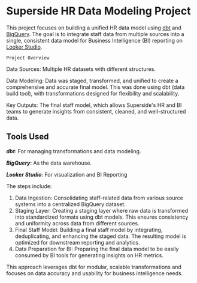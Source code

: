 # Superside HR Data Modeling Project

This project focuses on building a unified HR data model using [dbt](https://www.getdbt.com/) and [BigQuery](https://cloud.google.com/bigquery/docs/introduction). The goal is to integrate staff data from multiple sources into a single, consistent data model for Business Intelligence (BI) reporting on [Looker Studio](https://cloud.google.com/looker-studio).

`Project Overview`

Data Sources: Multiple HR datasets with different structures.

Data Modeling: Data was staged, transformed, and unified to create a comprehensive and accurate final model. This was done using dbt (data build tool), with transformations designed for flexibility and scalability.

Key Outputs: The final staff model, which allows Superside's HR and BI teams to generate insights from consistent, cleaned, and well-structured data.

## Tools Used 
***dbt***: For managing transformations and data modeling.

***BigQuery***: As the data warehouse.

***Looker Studio***: For visualization and BI Reporting

The steps include:

1. Data Ingestion: Consolidating staff-related data from various source systems into a centralized BigQuery dataset.
2. Staging Layer: Creating a staging layer where raw data is transformed into standardized formats using dbt models. This ensures consistency and uniformity across data from different sources.
3. Final Staff Model: Building a final staff model by integrating, deduplicating, and enhancing the staged data. The resulting model is optimized for downstream reporting and analytics.
4. Data Preparation for BI: Preparing the final data model to be easily consumed by BI tools for generating insights on HR metrics.

This approach leverages dbt for modular, scalable transformations and focuses on data accuracy and usability for business intelligence needs.
